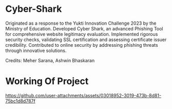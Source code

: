 # Cyber-Shark
Originated as a response to the Yukti Innovation Challenge 2023 by the Ministry of Education.
Developed Cyber Shark, an advanced Phishing Tool for comprehensive website legitimacy evaluation.
Implemented rigorous security checks, validating SSL certification and assessing certificate issuer credibility.
Contributed to online security by addressing phishing threats through innovative solutions.

Credits:
        Meher Sarana,
        Ashwin Bhaskaran

# Working Of Project
https://github.com/user-attachments/assets/03018952-3019-473b-8d81-75bc1d8d787f

